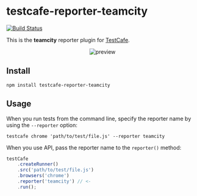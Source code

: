 # testcafe-reporter-teamcity
[![Build Status](https://travis-ci.org/soluto/testcafe-reporter-teamcity.svg)](https://travis-ci.org/soluto/testcafe-reporter-teamcity)

This is the **teamcity** reporter plugin for [TestCafe](http://devexpress.github.io/testcafe).

<p align="center">
    <img src="http://i.imgur.com/7ozfb4Q.png" alt="preview" border="border:2px solid black;"/>
</p>

## Install

```
npm install testcafe-reporter-teamcity
```

## Usage

When you run tests from the command line, specify the reporter name by using the `--reporter` option:

```
testcafe chrome 'path/to/test/file.js' --reporter teamcity
```


When you use API, pass the reporter name to the `reporter()` method:

```js
testCafe
    .createRunner()
    .src('path/to/test/file.js')
    .browsers('chrome')
    .reporter('teamcity') // <-
    .run();
```
